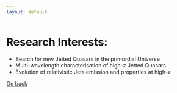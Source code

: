 ```yaml
---
layout: default
---
```


# Research Interests:

- Search for new Jetted Quasars in the primordial Universe
- Multi-wavelength characterisation of high-z Jetted Quasars
- Evolution of relativistic Jets emission and properties at high-z



[Go back](./)

